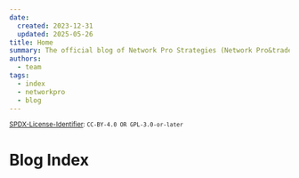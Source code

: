 ```yaml
---
date:
  created: 2023-12-31
  updated: 2025-05-26
title: Home
summary: The official blog of Network Pro Strategies (Network Pro&trade;).
authors:
  - team
tags:
  - index
  - networkpro
  - blog
---
```


<sup>[SPDX-License-Identifier](https://spdx.dev/learn/handling-license-info/):
`CC-BY-4.0 OR GPL-3.0-or-later`</sup>

# Blog Index

